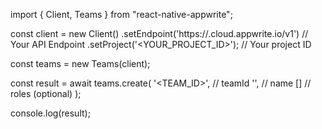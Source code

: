 import { Client, Teams } from "react-native-appwrite";

const client = new Client()
    .setEndpoint('https://<REGION>.cloud.appwrite.io/v1') // Your API Endpoint
    .setProject('<YOUR_PROJECT_ID>'); // Your project ID

const teams = new Teams(client);

const result = await teams.create(
    '<TEAM_ID>', // teamId
    '<NAME>', // name
    [] // roles (optional)
);

console.log(result);
